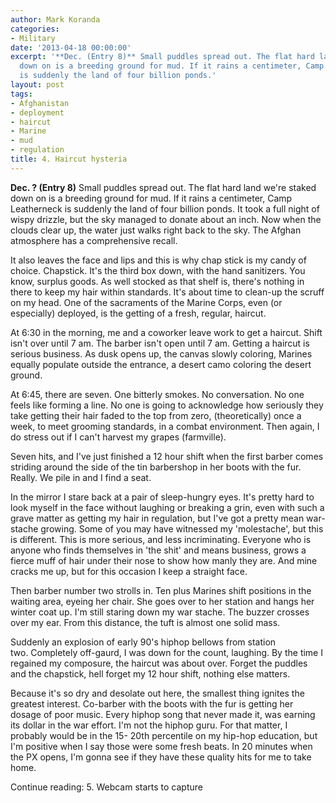 ```yaml
---
author: Mark Koranda
categories:
- Military
date: '2013-04-18 00:00:00'
excerpt: '**Dec. (Entry 8)** Small puddles spread out. The flat hard land were staked
  down on is a breeding ground for mud. If it rains a centimeter, Camp Leatherneck
  is suddenly the land of four billion ponds.'
layout: post
tags:
- Afghanistan
- deployment
- haircut
- Marine
- mud
- regulation
title: 4. Haircut hysteria
---
```





**Dec. ? (Entry 8)**
Small puddles spread out. The flat hard land we're staked down on is a breeding ground for mud. If it rains a centimeter, Camp Leatherneck is suddenly the land of four billion ponds. It took a full night of wispy drizzle, but the sky managed to donate about an inch. Now when the clouds clear up, the water just walks right back to the sky. The Afghan atmosphere has a comprehensive recall.

It also leaves the face and lips and this is why chap stick is my candy of choice. Chapstick. It's the third box down, with the hand sanitizers. You know, surplus goods. As well stocked as that shelf is, there's nothing in there to keep my hair within standards. It's about time to clean-up the scruff on my head. One of the sacraments of the Marine Corps, even (or especially) deployed, is the getting of a fresh, regular, haircut.

At 6:30 in the morning, me and a coworker leave work to get a haircut. Shift isn't over until 7 am. The barber isn't open until 7 am. Getting a haircut is serious business. As dusk opens up, the canvas slowly coloring, Marines equally populate outside the entrance, a desert camo coloring the desert ground.

At 6:45, there are seven. One bitterly smokes. No conversation. No one feels like forming a line. No one is going to acknowledge how seriously they take getting their hair faded to the top from zero, (theoretically) once a week, to meet grooming standards, in a combat environment. Then again, I do stress out if I can't harvest my grapes (farmville).

Seven hits, and I've just finished a 12 hour shift when the first barber comes striding around the side of the tin barbershop in her boots with the fur. Really. We pile in and I find a seat.

In the mirror I stare back at a pair of sleep-hungry eyes. It's pretty hard to look myself in the face without laughing or breaking a grin, even with such a grave matter as getting my hair in regulation, but I've got a pretty mean war-stache growing. Some of you may have witnessed my 'molestache', but this is different. This is more serious, and less incriminating. Everyone who is anyone who finds themselves in 'the shit' and means business, grows a fierce muff of hair under their nose to show how manly they are. And mine cracks me up, but for this occasion I keep a straight face.

Then barber number two strolls in. Ten plus Marines shift positions in the waiting area, eyeing her chair. She goes over to her station and hangs her winter coat up. I'm still staring down my war stache. The buzzer crosses over my ear. From this distance, the tuft is almost one solid mass.

Suddenly an explosion of early 90's hiphop bellows from station two. Completely off-gaurd, I was down for the count, laughing. By the time I regained my composure, the haircut was about over. Forget the puddles and the chapstick, hell forget my 12 hour shift, nothing else matters.

Because it's so dry and desolate out here, the smallest thing ignites the greatest interest. Co-barber with the boots with the fur is getting her dosage of poor music. Every hiphop song that never made it, was earning its dollar in the war effort. I'm not the hiphop guru. For that matter, I probably would be in the 15- 20th percentile on my hip-hop education, but I'm positive when I say those were some fresh beats. In 20 minutes when the PX opens, I'm gonna see if they have these quality hits for me to take home.

Continue reading: 5. Webcam starts to capture